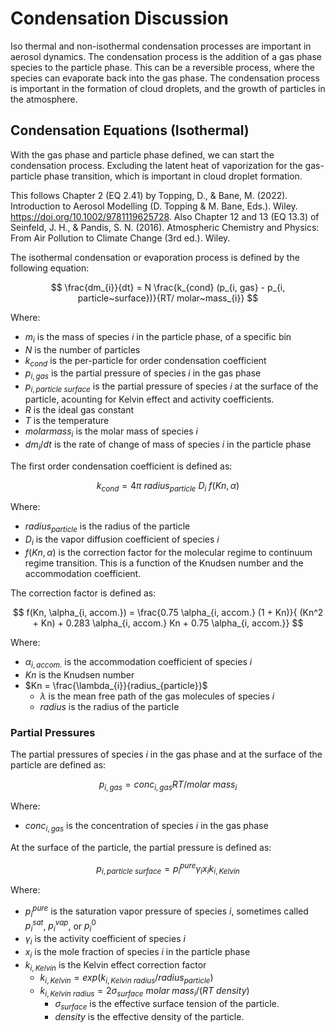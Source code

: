 # Condensation Discussion

Iso thermal and non-isothermal condensation processes are important in aerosol dynamics. The condensation process is the addition of a gas phase species to the particle phase. This can be a reversible process, where the species can evaporate back into the gas phase. The condensation process is important in the formation of cloud droplets, and the growth of particles in the atmosphere.

## Condensation Equations (Isothermal)

With the gas phase and particle phase defined, we can start the condensation process. Excluding the latent heat of vaporization for the gas-particle phase transition, which is important in cloud droplet formation.

This follows Chapter 2 (EQ 2.41) by Topping, D., & Bane, M. (2022). Introduction to Aerosol Modelling (D. Topping & M. Bane, Eds.). Wiley. https://doi.org/10.1002/9781119625728. Also Chapter 12 and 13 (EQ 13.3) of Seinfeld, J. H., & Pandis, S. N. (2016). Atmospheric Chemistry and Physics: From Air Pollution to Climate Change (3rd ed.). Wiley.

The isothermal condensation or evaporation process is defined by the following equation:

$$
\frac{dm_{i}}{dt} = N \frac{k_{cond} (p_{i, gas} - p_{i, particle~surface})}{RT/ molar~mass_{i}}
$$

Where:

- $m_{i}$ is the mass of species $i$ in the particle phase, of a specific bin
- $N$ is the number of particles
- $k_{cond}$ is the per-particle for order condensation coefficient
- $p_{i, gas}$ is the partial pressure of species $i$ in the gas phase
- $p_{i, particle~surface}$ is the partial pressure of species $i$ at the surface of the particle, acounting for Kelvin effect and activity coefficients.
- $R$ is the ideal gas constant
- $T$ is the temperature
- $molar mass_{i}$ is the molar mass of species $i$
- $dm_{i}/dt$ is the rate of change of mass of species $i$ in the particle phase

The first order condensation coefficient is defined as:

$$
k_{cond} = 4 \pi~radius_{particle}~D_{i}~f(Kn, \alpha)
$$

Where:

- $radius_{particle}$ is the radius of the particle
- $D_{i}$ is the vapor diffusion coefficient of species $i$
- $f(Kn, \alpha)$ is the correction factor for the molecular regime to continuum regime transition. This is a function of the Knudsen number and the accommodation coefficient.

The correction factor is defined as:

$$
f(Kn, \alpha_{i, accom.}) = \frac{0.75 \alpha_{i, accom.} (1 + Kn)}{
    (Kn^2 + Kn) + 0.283 \alpha_{i, accom.} Kn + 0.75 \alpha_{i, accom.}}
$$

Where:

- $\alpha_{i, accom.}$ is the accommodation coefficient of species $i$
- $Kn$ is the Knudsen number
- $Kn = \frac{\lambda_{i}}{radius_{particle}}$
  - $\lambda$ is the mean free path of the gas molecules of species $i$
  - $radius$ is the radius of the particle


### Partial Pressures

The partial pressures of species $i$ in the gas phase and at the surface of the particle are defined as:

$$
p_{i, gas} = conc_{i, gas} RT/molar~mass_{i}
$$

Where:
- $conc_{i, gas}$ is the concentration of species $i$ in the gas phase

At the surface of the particle, the partial pressure is defined as:

$$
p_{i, particle~surface} = p^{pure}_{i} \gamma_{i} x_{i} k_{i,Kelvin}
$$

Where:

- $p^{pure}_{i}$ is the saturation vapor pressure of species $i$, sometimes called $p^{sat}_{i}$, $p^{vap}_{i}$, or $p^{0}_{i}$
- $\gamma_{i}$ is the activity coefficient of species $i$
- $x_{i}$ is the mole fraction of species $i$ in the particle phase
- $k_{i,Kelvin}$ is the Kelvin effect correction factor
  - $k_{i,Kelvin} = exp(k_{i, Kelvin~radius}/radius_{particle})$
  - $k_{i, Kelvin~radius} = 2 \sigma_{surface}~molar~mass_{i} / (R  T ~ density)$
    - $\sigma_{surface}$ is the effective surface tension of the particle.
    - $density$ is the effective density of the particle.